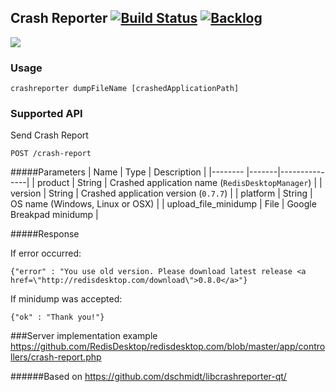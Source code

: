 ## Crash Reporter [![Build Status](https://travis-ci.org/RedisDesktop/CrashReporter.png?branch=master)](https://travis-ci.org/RedisDesktop/CrashReporter) [![Backlog](https://badge.waffle.io/RedisDesktop/CrashReporter.png)](https://waffle.io/redisdesktop/crashreporter)

![](http://glide.name/wp-content/uploads/2014/06/crashReporter.jpg)

### Usage

```
crashreporter dumpFileName [crashedApplicationPath]
```



### Supported API
Send Crash Report
```
POST /crash-report
```

#####Parameters
| Name | Type | Description |
|-------- |-------|---------------|
| product  | String | Crashed application name (`RedisDesktopManager`) |
| version  | String | Crashed application version (`0.7.7`) |
| platform  | String | OS name (Windows, Linux or OSX) |
| upload\_file\_minidump  | File | Google Breakpad minidump |

#####Response

If error occurred:

```
{"error" : "You use old version. Please download latest release <a href=\"http://redisdesktop.com/download\">0.8.0</a>"}
```

If minidump was accepted:

```
{"ok" : "Thank you!"}
```

###Server implementation example
https://github.com/RedisDesktop/redisdesktop.com/blob/master/app/controllers/crash-report.php

######Based on https://github.com/dschmidt/libcrashreporter-qt/
